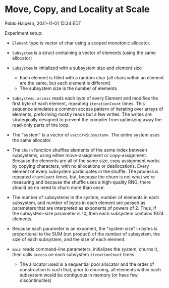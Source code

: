 # Move, Copy, and Locality at Scale

Pablo Halpern, <!-- $TimeStamp$ --> 2021-11-01 15:34 EDT <!-- $TimeStamp$ -->

Experiment setup:

* `Element` type is vector of char using a scoped monotonic allocator.

* `Subsystem` is a struct containing a vector of elements (using the same
allocator)

* `Subsystem` is initialized with a subsystem size and element size
    * Each element is filled with a random char (all chars within an element
      are the same, but each element is different)
    * The subsystem size is the number of elements

* `Subsystem::access` reads each byte of every Element and modifies the first
  byte of each element, repeating `iterationCount` times.  This sequence
  simulates a common access pattern of iterating over arrays of elements,
  preforming mostly reads but a few writes.  The writes are strategically
  designed to prevent the compiler from optimizing away the read-only parts of
  the loop.

* The "system" is a vector of `vector<Subsystem>`.  The entire system uses the
  same allocator.

* The `churn` function shuffles elements of the same index between subsystems,
  using either move-assignment or copy-assignment.  Because the elements are
  all of the same size, copy assignment works by copying characters, with no
  allocations or deallocations.  Every element of every subsystem participates
  in the shuffle.  The process is repeated `churnCount` times, but, because the
  churn is not what we're measuring and because the shuffle uses a high-quality
  RNG, there should be no need to churn more than once.

* The number of subsystems in the system, number of elements in each subsystem,
  and number of bytes in each element are passed as parameters that are
  interpreted as exponents of powers of 2.  Thus, if the subsystem-size
  parameter is 10, then each subsystem contains 1024 elements.

* Because each parameter is an exponent, the "system size" in bytes is
  proportional to the SUM (not product) of the number of subsystem, the size of
  each subsystem, and the size of each element.

* `main` reads command-line parameters, initializes the system, churns it, then
  calls `access` on each subsystem `iterationCount` times.

   * The allocator used is a sequential pool allocator and the order of
     construction is such that, prior to churning, all elements within each
     subsystem would be contiguous in memory (or have few discontinuities)
